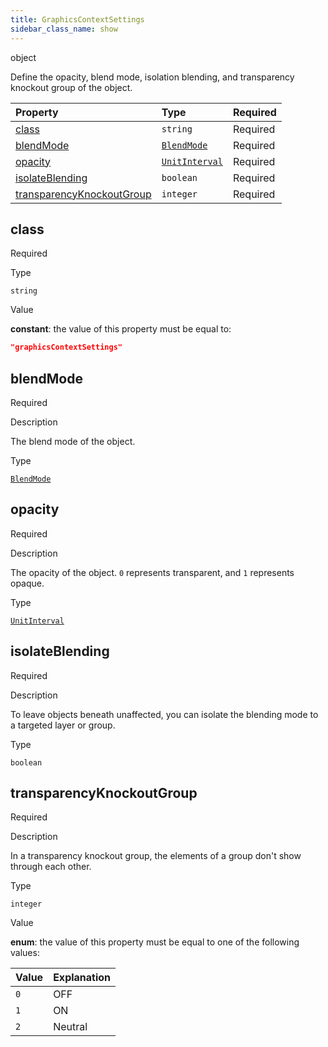 ```yaml
---
title: GraphicsContextSettings
sidebar_class_name: show
---
```


<div className="section-type">

<div className="badge-type">object</div>

</div>

Define the opacity, blend mode, isolation blending, and transparency knockout group of the object.

<div className="property-preview">

<div className="property-table">

| Property                                                | Type                                                  | Required                                            |
| :------------------------------------------------------ | :---------------------------------------------------- | :-------------------------------------------------- |
| [class](#class)                                         | `string`                                              | <span className="property-required">Required</span> |
| [blendMode](#blendmode)                                 | [`BlendMode`](/specs/vectorgraphics/blend-mode)       | <span className="property-required">Required</span> |
| [opacity](#opacity)                                     | [`UnitInterval`](/specs/vectorgraphics/unit-interval) | <span className="property-required">Required</span> |
| [isolateBlending](#isolateblending)                     | `boolean`                                             | <span className="property-required">Required</span> |
| [transparencyKnockoutGroup](#transparencyknockoutgroup) | `integer`                                             | <span className="property-required">Required</span> |

</div>

</div>

<div className="property">

<div className="property-heading">

## class

<span className="property-required">Required</span>

</div>

<div className="property-item">

Type

`string`

</div>

<div className="property-item">

Value

<div className="value-description">

**constant**: the value of this property must be equal to:

```json
"graphicsContextSettings"
```

</div>

</div>

</div>

<div className="property">

<div className="property-heading">

## blendMode

<span className="property-required">Required</span>

</div>

<div className="property-item">

Description

The blend mode of the object.

</div>

<div className="property-item">

Type

[`BlendMode`](/specs/vectorgraphics/blend-mode)

</div>

</div>

<div className="property">

<div className="property-heading">

## opacity

<span className="property-required">Required</span>

</div>

<div className="property-item">

Description

The opacity of the object. `0` represents transparent, and `1` represents opaque.

</div>

<div className="property-item">

Type

[`UnitInterval`](/specs/vectorgraphics/unit-interval)

</div>

</div>

<div className="property">

<div className="property-heading">

## isolateBlending

<span className="property-required">Required</span>

</div>

<div className="property-item">

Description

To leave objects beneath unaffected, you can isolate the blending mode to a targeted layer or group.

</div>

<div className="property-item">

Type

`boolean`

</div>

</div>

<div className="property">

<div className="property-heading">

## transparencyKnockoutGroup

<span className="property-required">Required</span>

</div>

<div className="property-item">

Description

In a transparency knockout group, the elements of a group don't show through each other.

</div>

<div className="property-item">

Type

`integer`

</div>

<div className="property-item">

Value

<div className="value-description">

**enum**: the value of this property must be equal to one of the following values:

| Value | Explanation                                     |
| :---- | :---------------------------------------------- |
| `0`   | <div className="enum-description">OFF</div>     |
| `1`   | <div className="enum-description">ON</div>      |
| `2`   | <div className="enum-description">Neutral</div> |

</div>

</div>

</div>
